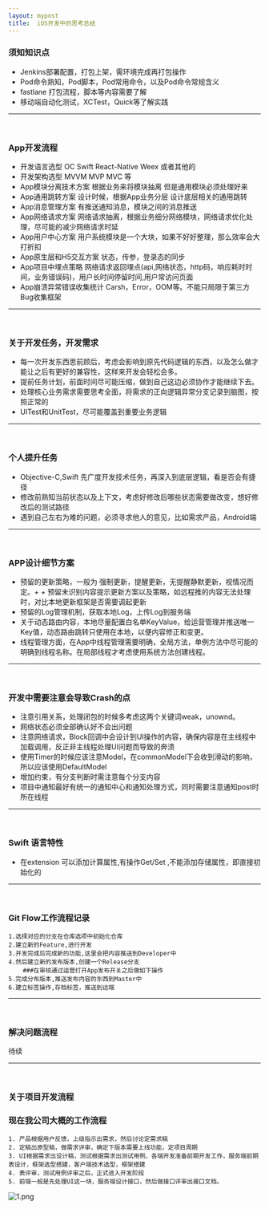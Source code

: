 ```yaml
---
layout: mypost
title:  iOS开发中的思考总结
---
```


### 须知知识点
+ Jenkins部署配置，打包上架，需环境完成再打包操作
+ Pod命令熟知，Pod脚本，Pod常用命令，以及Pod命令常规含义
+ fastlane 打包流程，脚本等内容需要了解
+ 移动端自动化测试，XCTest，Quick等了解实践

---
<br />

### App开发流程
+ 开发语言选型          OC  Swift  React-Native  Weex 或者其他的
+ 开发架构选型          MVVM MVP  MVC  等
+ App模块分离技术方案     根据业务来将模块抽离  但是通用模块必须处理好来
+ App通用跳转方案          设计时候，根据App业务分层 设计底层相关的通用跳转
+ App消息管理方案          有推送通知消息，模块之间的消息推送
+ App网络请求方案          网络请求抽离，根据业务细分网络模块，网络请求优化处理，尽可能的减少网络请求时延
+ App用户中心方案          用户系统模块是一个大块，如果不好好整理，那么效率会大打折扣
+ App原生层和H5交互方案    状态，传参，登录态的同步
+ App项目中埋点策略      网络请求返回埋点(api,网络状态，http码，响应耗时时间，业务错误码)，用户长时间停留时间,用户常访问页面   
+ App崩溃异常错误收集统计    Carsh，Error，OOM等。不能只局限于第三方Bug收集框架

---
<br />

 ### 关于开发任务，开发需求
+ 每一次开发东西思前顾后，考虑会影响到原先代码逻辑的东西，以及怎么做才能让之后有更好的兼容性，这样来开发会轻松会多。
+ 提前任务计划，前面时间尽可能压缩，做到自己这边必须协作才能继续下去。
+ 处理核心业务需求需要思考全面，将需求的正向逻辑异常分支记录到脑图，按照正常的
+ UITest和UnitTest，尽可能覆盖到重要业务逻辑

---
<br />

 ### 个人提升任务
+ Objective-C,Swift 先广度开发技术任务，再深入到底层逻辑，看是否会有捷径
+ 修改前熟知当前状态以及上下文，考虑好修改后哪些状态需要做改变，想好修改后的测试路径
+ 遇到自己左右为难的问题，必须寻求他人的意见，比如需求产品，Android端

---
<br />

### APP设计细节方案
+ 预留的更新策略，一般为 强制更新，提醒更新，无提醒静默更新，视情况而定。+ + 预留未识别内容提示更新方案以及策略，如远程推的内容无法处理时，对比本地更新框架是否需要调起更新
+ 预留的Log管理机制，获取本地Log，上传Log到服务端
+ 关于动态路由内容，本地尽量配置白名单KeyValue，给运营管理并推送唯一Key值，动态路由跳转只使用在本地，以便内容修正和变更。
+ 线程管理方面，在App中线程管理需要明确，全局方法，单例方法中尽可能的明确到线程名称。在局部线程才考虑使用系统方法创建线程。

---
<br />

### 开发中需要注意会导致Crash的点
+ 注意引用关系，处理闭包的时候多考虑这两个关键词weak，unownd。
+ 网络状态必须全部确认好不会出问题
+ 注意网络请求，Block回调中会设计到UI操作的内容，确保内容是在主线程中加载调用，反正非主线程处理UI问题而导致的奔溃
+ 使用Timer的时候应该注意Model，在commonModel下会收到滑动的影响，所以应该使用DefaultModel
+ 增加约束，有分支判断时需注意每个分支内容
+ 项目中通知最好有统一的通知中心和通知处理方式，同时需要注意通知post时所在线程

---
<br />

### Swift 语言特性
+ 在extension 可以添加计算属性,有操作Get/Set ,不能添加存储属性，即直接初始化的

---
<br />

### Git Flow工作流程记录
    1.选择对应的分支在仓库选项中初始化仓库
    2.建立新的Feature,进行开发  
    3.开发完成后完成新的功能,这里会把内容推送到Developer中
    4.然后建立新的发布版本,创建一个Release分支
        ###在审核通过运营打开App发布开关之后做如下操作
    5.完成分布版本,推送发布内容的东西到Master中
    6.建立标签操作,存档标签，推送到远端

---
<br />

### 解决问题流程

待续

---
<br />

### 关于项目开发流程

### 现在我公司大概的工作流程
    1. 产品根据用户反馈，上级指示出需求，然后讨论定需求稿
    2. 定稿出原型稿，做需求评审，确定下版本需要上线功能，定项目周期
    3. UI根据需求出设计稿，测试根据需求出测试用例，各端开发准备前期开发工作，服务端前期表设计，框架选型搭建，客户端技术选型，框架搭建
    4. 表评审，测试用例评审之后，正式进入开发阶段
    5. 前端一般是先处理UI这一块，服务端设计接口，然后做接口评审出接口文档。

![1.png](https://raw.githubusercontent.com/aberfield/aberfield.github.io/master/posts/1.png)